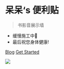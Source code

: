 # 呆呆‘s 便利贴

> 书影音展示墙

- 缓慢施工中🚧
- 最后祝您身体健康!

[Blog](https://clear0804.vercel.app/)
[Get Started](/README.md)

![](media/IMG_3463.JPG)